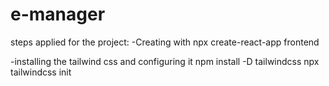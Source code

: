 # e-manager

steps applied for the project:
-Creating with 
npx create-react-app frontend

-installing the tailwind css and configuring it 
npm install -D tailwindcss
npx tailwindcss init


